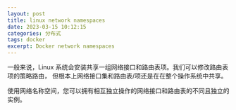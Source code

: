 ```yaml
---
layout: post
title: linux network namespaces
date: 2023-03-15 10:12:15
categories: 分布式
tags: docker 
excerpt: Docker network namespaces 
---
```




一般来说，Linux 系统会安装共享一组网络接口和路由表项。我们可以修改路由表项的策略路由， 但根本上网络接口集和路由表/项还是在在整个操作系统中共享。

使用网络名称空间，您可以拥有相互独立操作的网络接口和路由表的不同且独立的实例。